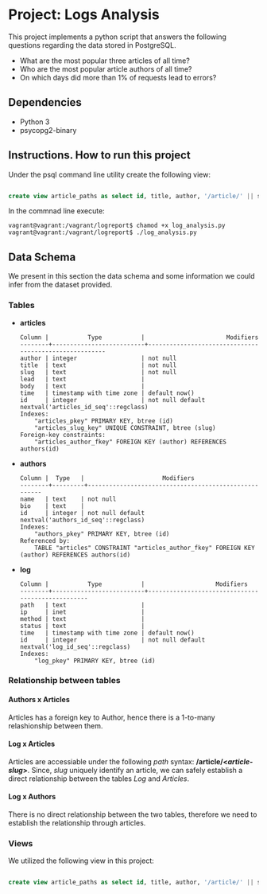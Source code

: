# Project: Logs Analysis

This project implements a python script that answers the following questions regarding the data stored in PostgreSQL.

* What are the most popular three articles of all time?
* Who are the most popular article authors of all time?
* On which days did more than 1% of requests lead to errors?

## Dependencies

* Python 3
* psycopg2-binary

## Instructions. How to run this project

Under the psql command line utility create the following view:


```sql

create view article_paths as select id, title, author, '/article/' || slug as path from articles;

```

In the commnad line execute:

```console
vagrant@vagrant:/vagrant/logreport$ chamod +x log_analysis.py
vagrant@vagrant:/vagrant/logreport$ ./log_analysis.py
```

## Data Schema

We present in this section the data schema and some information we could infer from the dataset provided.

### Tables

* **articles**
  
    ```
    Column |           Type           |                       Modifiers                       
    --------+--------------------------+-------------------------------------------------------
    author | integer                  | not null
    title  | text                     | not null
    slug   | text                     | not null
    lead   | text                     | 
    body   | text                     | 
    time   | timestamp with time zone | default now()
    id     | integer                  | not null default nextval('articles_id_seq'::regclass)
    Indexes:
        "articles_pkey" PRIMARY KEY, btree (id)
        "articles_slug_key" UNIQUE CONSTRAINT, btree (slug)
    Foreign-key constraints:
        "articles_author_fkey" FOREIGN KEY (author) REFERENCES authors(id)
    ```

* **authors**
  
    ```
    Column |  Type   |                      Modifiers                       
    --------+---------+------------------------------------------------------
    name   | text    | not null
    bio    | text    | 
    id     | integer | not null default nextval('authors_id_seq'::regclass)
    Indexes:
        "authors_pkey" PRIMARY KEY, btree (id)
    Referenced by:
        TABLE "articles" CONSTRAINT "articles_author_fkey" FOREIGN KEY (author) REFERENCES authors(id)
    ```

* **log**

    ```
    Column |           Type           |                    Modifiers                     
    --------+--------------------------+--------------------------------------------------
    path   | text                     | 
    ip     | inet                     | 
    method | text                     | 
    status | text                     | 
    time   | timestamp with time zone | default now()
    id     | integer                  | not null default nextval('log_id_seq'::regclass)
    Indexes:
        "log_pkey" PRIMARY KEY, btree (id)
    ```

### Relationship between tables

#### Authors x Articles 
Articles has a foreign key to Author, hence there is a 1-to-many relashionship between them.
  
#### Log x Articles
Articles are accessiable under the following *path* syntax: **/article/\<*article-slug*\>**. Since, *slug* uniquely identify an article, we can safely establish a direct relationship between the tables *Log* and *Articles*.

#### Log x Authors
There is no direct relationship between the two tables, therefore we need to establish the relationship through articles.

### Views

We utilized the following view in this project:

```sql

create view article_paths as select id, title, author, '/article/' || slug as path from articles;

```


